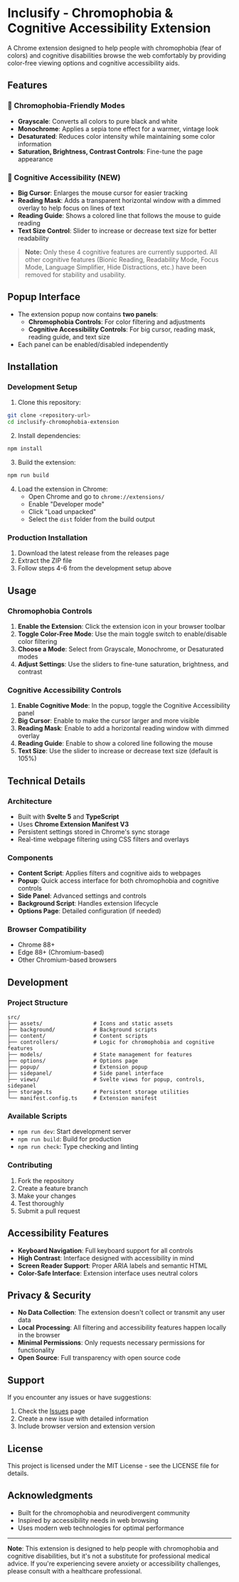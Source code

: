 # Inclusify - Chromophobia & Cognitive Accessibility Extension

A Chrome extension designed to help people with chromophobia (fear of colors) and cognitive disabilities browse the web comfortably by providing color-free viewing options and cognitive accessibility aids.

## Features

### 🎨 Chromophobia-Friendly Modes

- **Grayscale**: Converts all colors to pure black and white
- **Monochrome**: Applies a sepia tone effect for a warmer, vintage look
- **Desaturated**: Reduces color intensity while maintaining some color information
- **Saturation, Brightness, Contrast Controls**: Fine-tune the page appearance

### 🧠 Cognitive Accessibility (NEW)

- **Big Cursor**: Enlarges the mouse cursor for easier tracking
- **Reading Mask**: Adds a transparent horizontal window with a dimmed overlay to help focus on lines of text
- **Reading Guide**: Shows a colored line that follows the mouse to guide reading
- **Text Size Control**: Slider to increase or decrease text size for better readability

> **Note:** Only these 4 cognitive features are currently supported. All other cognitive features (Bionic Reading, Readability Mode, Focus Mode, Language Simplifier, Hide Distractions, etc.) have been removed for stability and usability.

## Popup Interface

- The extension popup now contains **two panels**:
  - **Chromophobia Controls**: For color filtering and adjustments
  - **Cognitive Accessibility Controls**: For big cursor, reading mask, reading guide, and text size
- Each panel can be enabled/disabled independently

## Installation

### Development Setup

1. Clone this repository:

```bash
git clone <repository-url>
cd inclusify-chromophobia-extension
```

2. Install dependencies:

```bash
npm install
```

3. Build the extension:

```bash
npm run build
```

4. Load the extension in Chrome:
   - Open Chrome and go to `chrome://extensions/`
   - Enable "Developer mode"
   - Click "Load unpacked"
   - Select the `dist` folder from the build output

### Production Installation

1. Download the latest release from the releases page
2. Extract the ZIP file
3. Follow steps 4-6 from the development setup above

## Usage

### Chromophobia Controls

1. **Enable the Extension**: Click the extension icon in your browser toolbar
2. **Toggle Color-Free Mode**: Use the main toggle switch to enable/disable color filtering
3. **Choose a Mode**: Select from Grayscale, Monochrome, or Desaturated modes
4. **Adjust Settings**: Use the sliders to fine-tune saturation, brightness, and contrast

### Cognitive Accessibility Controls

1. **Enable Cognitive Mode**: In the popup, toggle the Cognitive Accessibility panel
2. **Big Cursor**: Enable to make the cursor larger and more visible
3. **Reading Mask**: Enable to add a horizontal reading window with dimmed overlay
4. **Reading Guide**: Enable to show a colored line following the mouse
5. **Text Size**: Use the slider to increase or decrease text size (default is 105%)

## Technical Details

### Architecture

- Built with **Svelte 5** and **TypeScript**
- Uses **Chrome Extension Manifest V3**
- Persistent settings stored in Chrome's sync storage
- Real-time webpage filtering using CSS filters and overlays

### Components

- **Content Script**: Applies filters and cognitive aids to webpages
- **Popup**: Quick access interface for both chromophobia and cognitive controls
- **Side Panel**: Advanced settings and controls
- **Background Script**: Handles extension lifecycle
- **Options Page**: Detailed configuration (if needed)

### Browser Compatibility

- Chrome 88+
- Edge 88+ (Chromium-based)
- Other Chromium-based browsers

## Development

### Project Structure

```
src/
├── assets/                # Icons and static assets
├── background/            # Background scripts
├── content/               # Content scripts
├── controllers/           # Logic for chromophobia and cognitive features
├── models/                # State management for features
├── options/               # Options page
├── popup/                 # Extension popup
├── sidepanel/             # Side panel interface
├── views/                 # Svelte views for popup, controls, sidepanel
├── storage.ts             # Persistent storage utilities
└── manifest.config.ts     # Extension manifest
```

### Available Scripts

- `npm run dev`: Start development server
- `npm run build`: Build for production
- `npm run check`: Type checking and linting

### Contributing

1. Fork the repository
2. Create a feature branch
3. Make your changes
4. Test thoroughly
5. Submit a pull request

## Accessibility Features

- **Keyboard Navigation**: Full keyboard support for all controls
- **High Contrast**: Interface designed with accessibility in mind
- **Screen Reader Support**: Proper ARIA labels and semantic HTML
- **Color-Safe Interface**: Extension interface uses neutral colors

## Privacy & Security

- **No Data Collection**: The extension doesn't collect or transmit any user data
- **Local Processing**: All filtering and accessibility features happen locally in the browser
- **Minimal Permissions**: Only requests necessary permissions for functionality
- **Open Source**: Full transparency with open source code

## Support

If you encounter any issues or have suggestions:

1. Check the [Issues](https://github.com/your-repo/issues) page
2. Create a new issue with detailed information
3. Include browser version and extension version

## License

This project is licensed under the MIT License - see the LICENSE file for details.

## Acknowledgments

- Built for the chromophobia and neurodivergent community
- Inspired by accessibility needs in web browsing
- Uses modern web technologies for optimal performance

---

**Note**: This extension is designed to help people with chromophobia and cognitive disabilities, but it's not a substitute for professional medical advice. If you're experiencing severe anxiety or accessibility challenges, please consult with a healthcare professional.
